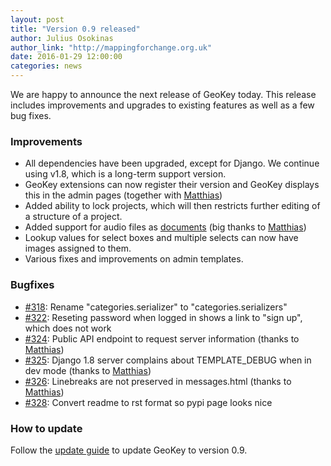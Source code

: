 ```yaml
---
layout: post
title: "Version 0.9 released"
author: Julius Osokinas
author_link: "http://mappingforchange.org.uk"
date: 2016-01-29 12:00:00
categories: news
---
```


We are happy to announce the next release of GeoKey today. This release includes improvements and upgrades to existing features as well as a few bug fixes.

### Improvements

- All dependencies have been upgraded, except for Django. We continue using v1.8, which is a long-term support version.
- GeoKey extensions can now register their version and GeoKey displays this in the admin pages (together with [Matthias](https://github.com/mstevens83))
- Added ability to lock projects, which will then restricts further editing of a structure of a project.
- Added support for audio files as [documents](/docs/web/document-add.html) (big thanks to [Matthias](https://github.com/mstevens83))
- Lookup values for select boxes and multiple selects can now have images assigned to them.
- Various fixes and improvements on admin templates.

### Bugfixes

- [#318](https://github.com/ExCiteS/geokey/issues/318): Rename "categories.serializer" to "categories.serializers"
- [#322](https://github.com/ExCiteS/geokey/issues/322): Reseting password when logged in shows a link to "sign up", which does not work
- [#324](https://github.com/ExCiteS/geokey/issues/324): Public API endpoint to request server information (thanks to [Matthias](https://github.com/mstevens83))
- [#325](https://github.com/ExCiteS/geokey/issues/325): Django 1.8 server complains about TEMPLATE_DEBUG when in dev mode (thanks to [Matthias](https://github.com/mstevens83))
- [#326](https://github.com/ExCiteS/geokey/issues/326): Linebreaks are not preserved in messages.html (thanks to [Matthias](https://github.com/mstevens83))
- [#328](https://github.com/ExCiteS/geokey/issues/328): Convert readme to rst format so pypi page looks nice

### How to update

Follow the [update guide](/help/how-to-update.html) to update GeoKey to version 0.9.

